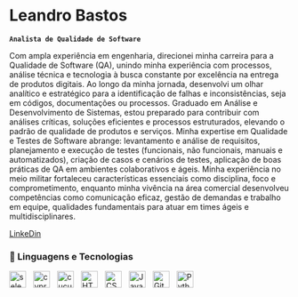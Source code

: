 # Leandro Bastos

**`Analista de Qualidade de Software`**

Com ampla experiência em engenharia, direcionei minha carreira para a Qualidade de Software (QA), unindo
minha experiência com processos, análise técnica e tecnologia à busca constante por excelência na entrega
de produtos digitais. Ao longo da minha jornada, desenvolvi um olhar analítico e estratégico para a
identificação de falhas e inconsistências, seja em códigos, documentações ou processos. Graduado em
Análise e Desenvolvimento de Sistemas, estou preparado para contribuir com análises críticas, soluções
eficientes e processos estruturados, elevando o padrão de qualidade de produtos e serviços. Minha
expertise em Qualidade e Testes de Software abrange: levantamento e análise de requisitos, planejamento
e execução de testes (funcionais, não funcionais, manuais e automatizados), criação de casos e cenários de
testes, aplicação de boas práticas de QA em ambientes colaborativos e ágeis. Minha experiência no meio
militar fortaleceu características essenciais como disciplina, foco e comprometimento, enquanto minha
vivência na área comercial desenvolveu competências como comunicação eficaz, gestão de demandas e
trabalho em equipe, qualidades fundamentais para atuar em times ágeis e multidisciplinares.

[LinkeDin](https://www.linkedin.com/in/qaleandrobastos/)


### 🤖 Linguagens e Tecnologias
<img 
    align="left" 
    alt="selenium" 
    title="selenium"
    width="30px" 
    style="padding-right: 10px;" 
    src="https://cdn.jsdelivr.net/gh/devicons/devicon@latest/icons/selenium/selenium-original.svg" 
  />
<img 
    align="left" 
    alt="cypressio" 
    title="cypressio"
    width="30px" 
    style="padding-right: 10px;" 
    src="https://cdn.jsdelivr.net/gh/devicons/devicon@latest/icons/cypressio/cypressio-original.svg"          
/>
<img 
    align="left" 
    alt="cucumber" 
    title="cucumber"
    width="30px" 
    style="padding-right: 10px;" 
    src="https://cdn.jsdelivr.net/gh/devicons/devicon@latest/icons/cucumber/cucumber-plain.svg" 
/>

<img 
    align="left" 
    alt="HTML"
    title="HTML" 
    width="30px" 
    style="padding-right: 10px;" 
    src="https://cdn.jsdelivr.net/gh/devicons/devicon@latest/icons/html5/html5-original.svg" 
/>
<img 
    align="left" 
    alt="CSS" 
    title="CSS"
    width="30px" 
    style="padding-right: 10px;" 
    src="https://cdn.jsdelivr.net/gh/devicons/devicon@latest/icons/css3/css3-original.svg" 
/>
<img 
    align="left" 
    alt="JavaScript" 
    title="JavaScript"
    width="30px" 
    style="padding-right: 10px;" 
    src="https://cdn.jsdelivr.net/gh/devicons/devicon@latest/icons/javascript/javascript-original.svg" 
/>


          
<img 
    align="left" 
    alt="Git" 
    title="Git"
    width="30px" 
    style="padding-right: 10px;" 
    src="https://cdn.jsdelivr.net/gh/devicons/devicon@latest/icons/git/git-original.svg" 
/>
<img 
    align="left" 
    alt="Python" 
    title="Python"
    width="30px" 
    style="padding-right: 10px;" 
    src="https://cdn.jsdelivr.net/gh/devicons/devicon@latest/icons/python/python-original.svg" 
/>



    
          
